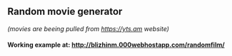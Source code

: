 ## Random movie generator
*(movies are beeing pulled from https://yts.am website)*
#### Working example at: http://blizhinm.000webhostapp.com/randomfilm/
